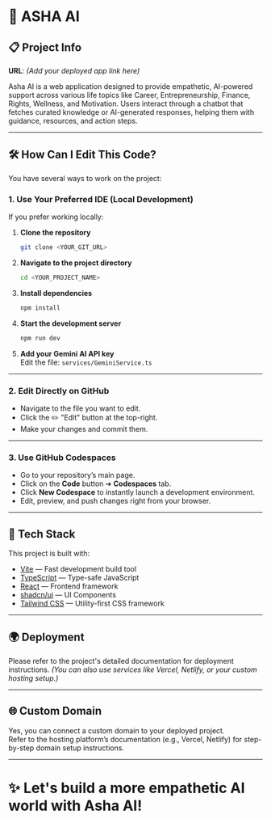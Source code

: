 

# 🌟 ASHA AI

## 📋 Project Info

**URL**: *(Add your deployed app link here)*

Asha AI is a web application designed to provide empathetic, AI-powered support across various life topics like Career, Entrepreneurship, Finance, Rights, Wellness, and Motivation. Users interact through a chatbot that fetches curated knowledge or AI-generated responses, helping them with guidance, resources, and action steps.

---

## 🛠️ How Can I Edit This Code?

You have several ways to work on the project:

### 1. Use Your Preferred IDE (Local Development)

If you prefer working locally:

1. **Clone the repository**  
    ```bash
    git clone <YOUR_GIT_URL>
    ```

2. **Navigate to the project directory**  
    ```bash
    cd <YOUR_PROJECT_NAME>
    ```

3. **Install dependencies**  
    ```bash
    npm install
    ```

4. **Start the development server**  
    ```bash
    npm run dev
    ```

5. **Add your Gemini AI API key**  
    Edit the file: `services/GeminiService.ts`

---

### 2. Edit Directly on GitHub

- Navigate to the file you want to edit.
- Click the ✏️ "Edit" button at the top-right.
- Make your changes and commit them.

---

### 3. Use GitHub Codespaces

- Go to your repository’s main page.
- Click on the **Code** button ➔ **Codespaces** tab.
- Click **New Codespace** to instantly launch a development environment.
- Edit, preview, and push changes right from your browser.

---

## 🚀 Tech Stack

This project is built with:

- [Vite](https://vitejs.dev/) — Fast development build tool
- [TypeScript](https://www.typescriptlang.org/) — Type-safe JavaScript
- [React](https://react.dev/) — Frontend framework
- [shadcn/ui](https://ui.shadcn.dev/) — UI Components
- [Tailwind CSS](https://tailwindcss.com/) — Utility-first CSS framework

---

## 🌍 Deployment

Please refer to the project's detailed documentation for deployment instructions. *(You can also use services like Vercel, Netlify, or your custom hosting setup.)*

---

## 🌐 Custom Domain

Yes, you can connect a custom domain to your deployed project.  
Refer to the hosting platform’s documentation (e.g., Vercel, Netlify) for step-by-step domain setup instructions.

---

# ✨ Let's build a more empathetic AI world with Asha AI!

